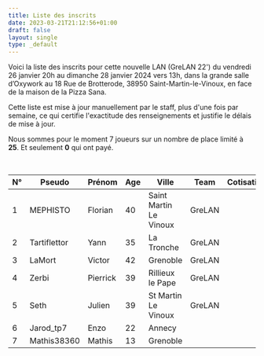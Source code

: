 ```yaml
---
title: Liste des inscrits
date: 2023-03-21T21:12:56+01:00
draft: false
layout: single
type: _default
---
```

Voici la liste des inscrits pour cette nouvelle LAN (GreLAN 22') du vendredi 26 janvier 20h au dimanche 28 janvier 2024 vers 13h, dans la grande salle d’Oxywork au 18 Rue de Brotterode, 38950 Saint-Martin-le-Vinoux, en face de la maison de la Pizza Sana.  

Cette liste est mise à jour manuellement par le staff, plus d'une fois par semaine, ce qui certifie l'exactitude des renseignements et justifie le délais de mise à jour.  

Nous sommes pour le moment 7 joueurs sur un nombre de place limité à **25**. Et seulement **0** qui ont payé.

&nbsp;

| N°  | Pseudo       | Prénom   | Age | Ville                  | Team   | Cotisation |
| --- | ------------ | -------- | --- | ---------------------- | ------ | ---------- |
| 1   | MEPHISTO     | Florian  | 40  | Saint Martin Le Vinoux | GreLAN |            |
| 2   | Tartiflettor | Yann     | 35  | La Tronche             | GreLAN |            |
| 3   | LaMort       | Victor   | 42  | Grenoble               | GreLAN |            |
| 4   | Zerbi        | Pierrick | 39  | Rillieux le Pape       | GreLAN |            |
| 5   | Seth      | Julien | 39  | St Martin Le Vinoux       | GreLAN |   
| 6   | Jarod_tp7      | Enzo| 22  | Annecy       | |   
| 7   | Mathis38360 | Mathis | 13  | Grenoble       | |   